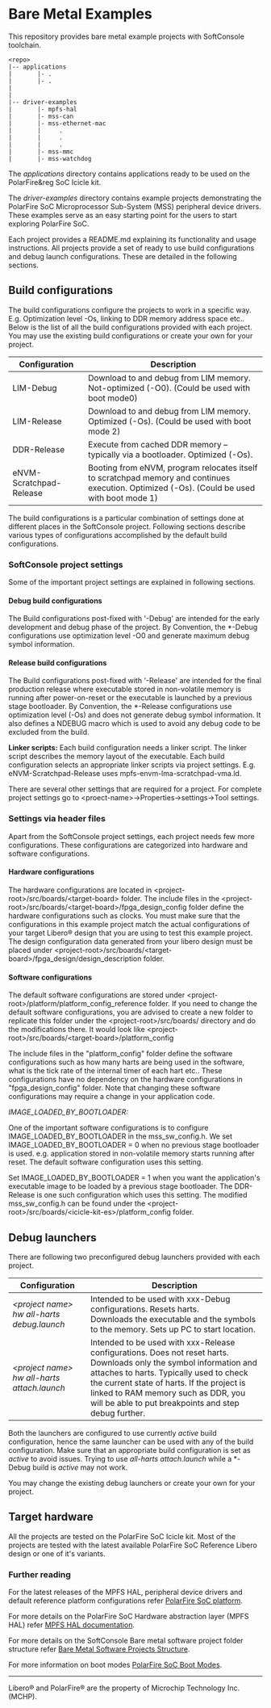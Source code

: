 # Bare Metal Examples
This repository provides bare metal example projects with SoftConsole toolchain.

```
<repo>
|-- applications
|       |- .
|       |- .
|
|
|-- driver-examples
|       |- mpfs-hal
|       |- mss-can
|       |- mss-ethernet-mac
|       |     .
|       |     .
|       |     .
|       |- mss-mmc
|       |- mss-watchdog

```

The *applications* directory contains applications ready to be used on the PolarFire&reg SoC Icicle kit.

The *driver-examples* directory contains example projects demonstrating the PolarFire SoC Microprocessor Sub-System (MSS) peripheral device drivers. These examples serve as an easy starting point for the users to start exploring PolarFire SoC.

Each project provides a README.md explaining its functionality and usage instructions.
All projects provide a set of ready to use build configurations and debug launch configurations. These are detailed in the following sections.

## Build configurations
The build configurations configure the projects to work in a specific way. E.g. Optimization level -Os, linking to DDR memory address space etc..
Below is the list of all the build configurations provided with each project. You may use the existing build configurations or create your own for your project.

|Configuration              | Description                                                                                                |
|------------------------- | ---------------------------------------------------------------------------------------------------------- |
|LIM-Debug                  | Download to and debug from LIM memory. Not-optimized (-O0). (Could be used with boot mode0)                 |
|LIM-Release                | Download to and debug from LIM memory. Optimized (-Os). (Could be used with boot mode 2)                   |
|DDR-Release                | Execute from cached DDR memory – typically via a bootloader. Optimized (-Os).                              |
|eNVM-Scratchpad-Release    | Booting from eNVM, program relocates itself to scratchpad memory and continues execution. Optimized (-Os). (Could be used with boot mode 1)|

The build configurations is a particular combination of settings done at different places in the SoftConsole project.
Following sections describe various types of configurations accomplished by the default build configurations.

### SoftConsole project settings
Some of the important project settings are explained in following sections.

#### Debug build configurations
The Build configurations post-fixed with '-Debug' are intended for the early development and debug phase of the project. By Convention, the *-Debug configurations use optimization level -O0 and generate maximum debug symbol information.

#### Release build configurations
The Build configurations post-fixed with '-Release' are intended for the final production release where executable stored in non-volatile memory is running after power-on-reset or the executable is launched by a previous stage bootloader. By Convention, the *-Release configurations use optimization level (-Os) and does not generate debug symbol information. It also defines a NDEBUG macro which is used to avoid any debug
code to be excluded from the build.

**Linker scripts:** Each build configuration needs a linker script. The linker script describes the memory layout of the executable. Each build configuration selects an appropriate linker scripts via project settings. E.g. eNVM-Scratchpad-Release uses mpfs-envm-lma-scratchpad-vma.ld.

There are several other settings that are required for a project. For complete project settings go to \<proect-name>->Properties->settings->Tool settings.

### Settings via header files
Apart from the SoftConsole project settings, each project needs few more configurations. These configurations are categorized into hardware and software configurations.

#### Hardware configurations
The hardware configurations are located in \<project-root>/src/boards/\<target-board> folder. The include files in the \<project-root>/src/boards/\<target-board>/fpga_design_config folder define the hardware configurations such as clocks. You must make sure that the configurations in this example project match the actual configurations of your target Libero&reg; design that you are using to test this example project. The design configuration data generated from your libero design must be placed under \<project-root>/src/boards/\<target-board>/fpga_design/design_description folder.

#### Software configurations
The default software configurations are stored under \<project-root>/platform/platform_config_reference folder. If you need to change the default software configurations, you are advised to create a new folder to replicate this folder under the \<project-root>/src/boards/ directory and do the modifications there. It would look like \<project-root>/src/boards/\<target-board>/platform_config

The include files in the "platform_config" folder define the software configurations such as how many harts are being used in the software, what is the tick rate of the internal timer of each hart etc.. These configurations have no dependency on the hardware configurations in "fpga_design_config" folder. Note that changing these software configurations may require a change in your application code.

*IMAGE_LOADED_BY_BOOTLOADER:*

One of the important software configurations is to configure IMAGE_LOADED_BY_BOOTLOADER in the mss_sw_config.h. We set IMAGE_LOADED_BY_BOOTLOADER = 0 when no previous stage bootloader is used. e.g. application stored in non-volatile memory starts running after reset. The default software configuration uses this setting.

Set IMAGE_LOADED_BY_BOOTLOADER = 1 when you want the application's executable image to be loaded by a previous stage bootloader. The DDR-Release is one such configuration which uses this setting. The modified mss_sw_config.h can be found  under the \<project-root>/src/boards/\<icicle-kit-es>/platform_config folder.

## Debug launchers
There are following two preconfigured debug launchers provided with each project.

|Configuration              | Description                                                                                                |
|---------------------------|------------------------------------------------------------------------------------------------------------|
|_\<project name> hw all-harts debug.launch_ | Intended to be used with xxx-Debug configurations. Resets harts.<br> Downloads the executable and the symbols to the memory. Sets up PC to start location. |
|_\<project name> hw all-harts attach.launch_ | Intended to be used with xxx-Release configurations. Does not reset harts. <br> Downloads only the symbol information and attaches to harts. Typically used to check the current state of harts. If the project is linked to RAM memory such as DDR, you will be able to put breakpoints and step debug further.                   |

Both the launchers are configured to use currently _active_ build configuration, hence the same launcher can be used with any of the build configuration. Make sure that an appropriate build configuration is set as _active_ to avoid issues. Trying to use _all-harts attach.launch_ while a *-Debug build is _active_ may not work.

You may change the existing debug launchers or create your own for your project.

## Target hardware
All the projects are tested on the PolarFire SoC Icicle kit. Most of the projects are tested with the latest available PolarFire SoC Reference Libero design or one of it's variants.

### Further reading
For the latest releases of the MPFS HAL, peripheral device drivers and default reference platform configurations refer [PolarFire SoC platform](https://github.com/polarfire-soc/platform).

For more details on the PolarFire SoC Hardware abstraction layer (MPFS HAL) refer [MPFS HAL documentation](https://github.com/polarfire-soc/polarfire-soc-documentation/bare-metal-documentation).

For more details on the SoftConsole Bare metal software project folder structure refer [Bare Metal Software Projects Structure](https://github.com/polarfire-soc/polarfire-soc-documentation/bare-metal-documentation).

For more information on boot modes [PolarFire SoC Boot Modes](https://github.com/polarfire-soc/polarfire-soc-documentation/blob/master/fundamentals/boot-modes/boot-modes-fundamentals.md).

___
Libero&reg; and PolarFire&reg; are the property of Microchip Technology Inc. (MCHP).

